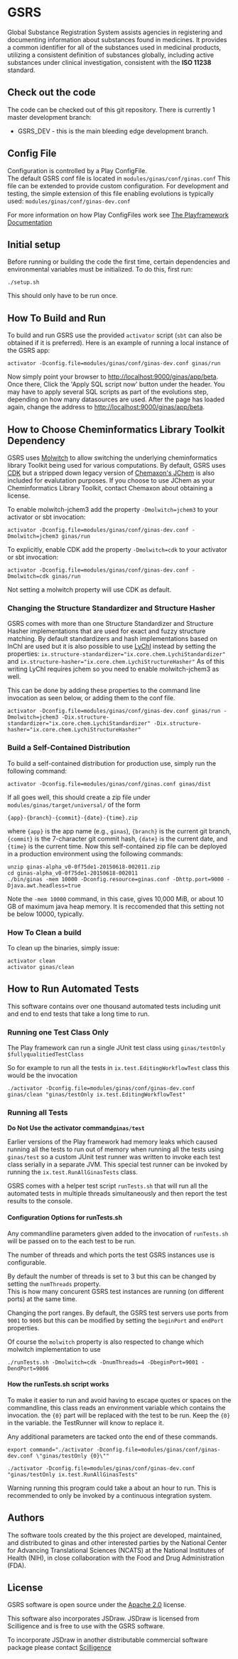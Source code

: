 # GSRS

Global Substance Registration System assists agencies in 
registering and documenting information about substances 
found in medicines. It provides a 
common identifier for all of the substances 
used in medicinal products, utilizing a 
consistent definition of substances globally, 
including active substances under clinical 
investigation, consistent with the **ISO 11238** standard.

## Check out the code

The code can be checked out of this git repository. There is currently 1 master
development branch:
* GSRS_DEV - this is the main bleeding edge development branch.


## Config File
Configuration is controlled by a Play ConfigFile.  
The default GSRS conf file is located in 
`modules/ginas/conf/ginas.conf` 
This file can be extended to provide custom configuration. For development and testing,
the simple extension of this file enabling evolutions is typically used:
`modules/ginas/conf/ginas-dev.conf` 


For more information on how Play ConfigFiles work see [The Playframework Documentation](https://www.playframework.com/documentation/2.5.x/ConfigFile)

## Initial setup
Before running or building the code the first time, certain dependencies
and environmental variables must be initialized. To do this, first run:

```
./setup.sh
```

This should only have to be run once.

## How To Build and Run
To build and run GSRS use the provided
```activator``` script (```sbt``` can also be obtained if it is preferred). Here is an example of running a local instance
of the GSRS app:

```
activator -Dconfig.file=modules/ginas/conf/ginas-dev.conf ginas/run
```

Now simply point your browser to [http://localhost:9000/ginas/app/beta](http://localhost:9000/ginas/app/beta).
Once there, Click the 'Apply SQL script now' button under the header. You may 
have to apply several SQL scripts as part of the evolutions step, depending on
how many datasources are used. After the page has loaded again, change the 
address to [http://localhost:9000/ginas/app/beta](http://localhost:9000/ginas/app/beta).



## How to Choose Cheminformatics Library Toolkit Dependency
GSRS uses [Molwitch](https://github.com/ncats/molwitch) to allow switching the underlying 
cheminformatics library Toolkit being used for various computations.  By default, GSRS
uses [CDK](https://cdk.github.io/) but a stripped down legacy version of [Chemaxon's JChem](https://chemaxon.com/) is also 
included for evalutation purposes.  If you choose to use JChem as your Cheminformatics Library Toolkit, contact 
Chemaxon about obtaining a license.

To enable molwitch-jchem3 add the property `-Dmolwitch=jchem3` to your activator or sbt invocation:

```
activator -Dconfig.file=modules/ginas/conf/ginas-dev.conf -Dmolwitch=jchem3 ginas/run
```

To explicitly, enable CDK add the property `-Dmolwitch=cdk` to your activator or sbt invocation:

```
activator -Dconfig.file=modules/ginas/conf/ginas-dev.conf -Dmolwitch=cdk ginas/run
```
Not setting a molwitch property will use CDK as default.


### Changing the Structure Standardizer and Structure Hasher
GSRS comes with more than one Structure Standardizer and Structure Hasher implementations that are used
for exact and fuzzy structure matching.  By default standardizers and hash implementations based on InChI are used
but it is also possible to use  [LyChI](https://github.com/ncats/lychi) instead by setting
the properties:   `ix.structure-standardizer="ix.core.chem.LychiStandardizer"` and  `ix.structure-hasher="ix.core.chem.LychiStructureHasher"`
As of this writing LyChI requires jchem so you need to enable molwitch-jchem3 as well.

This can be done by adding these properties to the command line invocation as seen below, or adding them to the conf file.

```
activator -Dconfig.file=modules/ginas/conf/ginas-dev.conf ginas/run -Dmolwitch=jchem3 -Dix.structure-standardizer="ix.core.chem.LychiStandardizer" -Dix.structure-hasher="ix.core.chem.LychiStructureHasher"
```

### Build a Self-Contained Distribution
To build a self-contained distribution for production use, simply run
the following command:

```
activator -Dconfig.file=modules/ginas/conf/ginas.conf ginas/dist
```

If all goes well, this should create a zip file under
```modules/ginas/target/universal/``` of the form

```
{app}-{branch}-{commit}-{date}-{time}.zip
```

where ```{app}``` is the app name (e.g., ```ginas```), ```{branch}``` is
the current git branch, ```{commit}``` is the 7-character git commit hash,
```{date}``` is the current date, and ```{time}``` is the current time.
Now this self-contained zip file can be deployed in a production environment
using the following commands:

```
unzip ginas-alpha_v0-0f75de1-20150618-002011.zip
cd ginas-alpha_v0-0f75de1-20150618-002011
./bin/ginas -mem 10000 -Dconfig.resource=ginas.conf -Dhttp.port=9000 -Djava.awt.headless=true
```

Note the `-mem 10000` command, in this case, gives 10,000 MiB, or about 10 GB of maximum 
java heap memory. It is reccomended that this setting not be below 10000, typically.


### How To Clean a build
To clean up the binaries, simply issue:

```
activator clean
activator ginas/clean
```


## How to Run Automated Tests
This software contains over one thousand automated tests including unit and end to end tests
that take a long time to run.


### Running one Test Class Only
The Play framework can run a single JUnit test class using `ginas/testOnly $fullyqualitiedTestClass`

So for example to run all the tests in `ix.test.EditingWorkflowTest` class this would be the invocation

```
./activator -Dconfig.file=modules/ginas/conf/ginas-dev.conf ginas/clean "ginas/testOnly ix.test.EditingWorkflowTest"
```


### Running all Tests

**Do Not Use the activator command`ginas/test`**

Earlier versions of the Play framework had memory leaks which caused running all the tests
to run out of memory when running all the tests using `ginas/test` so a custom JUnit test runner was written to invoke each test class serially
in a separate JVM.  This special test runner can be invoked by running the `ix.test.RunAllGinasTests`
class.

GSRS comes with a helper test script `runTests.sh` that will run all the automated tests in multiple threads
simultaneously and then report the test results to the console.  

#### Configuration Options for runTests.sh 
Any commandline parameters given added to the invocation of `runTests.sh` will be passed on to the each test to be run.

The number of threads and which ports the test GSRS instances use is configurable. 
 
By default the number of threads is set to 3 but this can be changed by setting the `numThreads` property.  
This is how many concurent GSRS test instances are running (on different ports) at the same time. 

Changing the port ranges.
By default, the GSRS test servers use ports from `9001` to `9005` but this 
can be modified by setting the `beginPort` and `endPort` properties.

Of course the `molwitch` property is also respected to change which molwitch implementation to use

```
./runTests.sh -Dmolwitch=cdk -DnumThreads=4 -DbeginPort=9001 -DendPort=9006
```

#### How the runTests.sh script works
To make it easier to run and avoid having to escape quotes or spaces on the commandline,
this class reads an environment variable which contains the invocation.  the `{0}` part
will be replaced with the test to be run.  Keep the `{0}` in the variable. the TestRunner will know
to replace it.

Any additional parameters are tacked onto the end of these commands.
```
export command="./activator -Dconfig.file=modules/ginas/conf/ginas-dev.conf \"ginas/testOnly {0}\""

./activator -Dconfig.file=modules/ginas/conf/ginas-dev.conf  "ginas/testOnly ix.test.RunAllGinasTests"

```

Warning running this program could take a about an hour to run.  This is recommended to only be invoked by a continuous integration system.


## Authors
The software tools created by the this project are developed, maintained, and distributed to ginas and other interested parties by the National Center for Advancing Translational Sciences (NCATS) at the National Institutes of Health (NIH), in close collaboration with the Food and Drug Administration (FDA). 

## License
GSRS software is open source under the [Apache 2.0](http://www.apache.org/licenses/LICENSE-2.0) license. 

This software also incorporates JSDraw.  JSDraw is licensed from Scilligence and is free to use with the GSRS software.
                                       
To incorporate JSDraw in another distributable commercial software package please contact [Scilligence](https://www.scilligence.com/web/)
                                       
